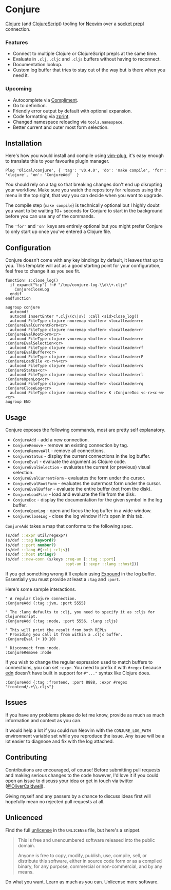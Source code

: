# Conjure

[Clojure][] (and [ClojureScript][]) tooling for [Neovim][] over a [socket prepl][prepl-post] connection.

### Features

 * Connect to multiple Clojure or ClojureScript prepls at the same time.
 * Evaluate in `.clj`, `.cljc` and `.cljs` buffers without having to reconnect.
 * Documentation lookup.
 * Custom log buffer that tries to stay out of the way but is there when you need it.

### Upcoming

 * Autocomplete via [Compliment][].
 * Go to definition.
 * Friendly error output by default with optional expansion.
 * Code formatting via [zprint][].
 * Changed namespace reloading via `tools.namespace`.
 * Better current and outer most form selection.

## Installation

Here's how you would install and compile using [vim-plug][], it's easy enough to translate this to your favourite plugin manager.

```viml
Plug 'Olical/conjure', { 'tag': 'v0.4.0', 'do': 'make compile', 'for': 'clojure', 'on': 'ConjureAdd'  }
```

You should rely on a tag so that breaking changes don't end up disrupting your workflow. Make sure you watch the repository for releases using the menu in the top right, that way you can decide when you want to upgrade.

The compile step (`make compile`) is technically optional but I highly doubt you want to be waiting 10+ seconds for Conjure to start in the background before you can use any of the commands.

The `'for'` and `'on'` keys are entirely optional but you might prefer Conjure to only start up once you've entered a Clojure file.

## Configuration

Conjure doesn't come with any key bindings by default, it leaves that up to you. This template will act as a good starting point for your configuration, feel free to change it as you see fit.

```viml
function! s:close_log()
  if expand("%:p") !~# "/tmp/conjure-log-\\d\\+.cljc"
    ConjureCloseLog
  endif
endfunction

augroup conjure
  autocmd!
  autocmd InsertEnter *.clj\(c\|s\) :call <sid>close_log()
  autocmd FileType clojure nnoremap <buffer> <localleader>re :ConjureEvalCurrentForm<cr>
  autocmd FileType clojure nnoremap <buffer> <localleader>rr :ConjureEvalRootForm<cr>
  autocmd FileType clojure vnoremap <buffer> <localleader>re :ConjureEvalSelection<cr>
  autocmd FileType clojure nnoremap <buffer> <localleader>rf :ConjureEvalBuffer<cr>
  autocmd FileType clojure nnoremap <buffer> <localleader>rF :ConjureLoadFile <c-r>%<cr>
  autocmd FileType clojure nnoremap <buffer> <localleader>rs :ConjureStatus<cr>
  autocmd FileType clojure nnoremap <buffer> <localleader>rl :ConjureOpenLog<cr>
  autocmd FileType clojure nnoremap <buffer> <localleader>rq :ConjureCloseLog<cr>
  autocmd FileType clojure nnoremap <buffer> K :ConjureDoc <c-r><c-w><cr>
augroup END
```

## Usage

Conjure exposes the following commands, most are pretty self explanatory.

 * `ConjureAdd` - add a new connection.
 * `ConjureRemove` - remove an existing connection by tag.
 * `ConjureRemoveAll` - remove all connections.
 * `ConjureStatus` - display the current connections in the log buffer.
 * `ConjureEval` - evaluate the argument as Clojure code.
 * `ConjureEvalSelection` - evaluates the current (or previous) visual selection.
 * `ConjureEvalCurrentForm` - evaluates the form under the cursor.
 * `ConjureEvalRootForm` - evaluates the outermost form under the cursor.
 * `ConjureEvalBuffer` - evaluate the entire buffer (not from the disk).
 * `ConjureLoadFile` - load and evaluate the file from the disk.
 * `ConjureDoc` - display the documentation for the given symbol in the log buffer.
 * `ConjureOpenLog` - open and focus the log buffer in a wide window.
 * `ConjureCloseLog` - close the log window if it's open in this tab.

`ConjureAdd` takes a map that conforms to the following spec.

```clojure
(s/def ::expr util/regexp?)
(s/def ::tag keyword?)
(s/def ::port number?)
(s/def ::lang #{:clj :cljs})
(s/def ::host string?)
(s/def ::new-conn (s/keys :req-un [::tag ::port]
                          :opt-un [::expr ::lang ::host]))
```

If you get something wrong it'll explain using [Expound][] in the log buffer. Essentially you must provide at least a `:tag` and `:port`.

Here's some sample interactions.

```viml
" A regular Clojure connection.
:ConjureAdd {:tag :jvm, :port 5555}

" The :lang defaults to :clj, you need to specify it as :cljs for ClojureScript.
:ConjureAdd {:tag :node, :port 5556, :lang :cljs}

" This will print the result from both REPLs
" Providing you call it from within a .cljc buffer.
:ConjureEval (+ 10 10)

" Disconnect from :node.
:ConjureRemove :node
```

If you wish to change the regular expression used to match buffers to connections, you can set `:expr`. You need to prefix it with `#regex` because [edn][] doesn't have built in support for `#"..."` syntax like Clojure does.

```viml
:ConjureAdd {:tag :frontend, :port 8888, :expr #regex "frontend/.+\\.cljs"}
```

## Issues

If you have any problems please do let me know, provide as much as much information and context as you can.

It would help a lot if you could run Neovim with the `CONJURE_LOG_PATH` environment variable set while you reproduce the issue. Any issue will be a lot easier to diagnose and fix with the log attached.

## Contributing

Contributions are encouraged, of course! Before submitting pull requests and making serious changes to the code however, I'd love it if you could open an issue to discuss your idea or get in touch via twitter ([@OliverCaldwell][twitter]).

Giving myself and any passers by a chance to discuss ideas first will hopefully mean no rejected pull requests at all.

## Unlicenced

Find the full [unlicense][] in the `UNLICENSE` file, but here's a snippet.

>This is free and unencumbered software released into the public domain.
>
>Anyone is free to copy, modify, publish, use, compile, sell, or distribute this software, either in source code form or as a compiled binary, for any purpose, commercial or non-commercial, and by any means.

Do what you want. Learn as much as you can. Unlicense more software.

[unlicense]: http://unlicense.org/
[clojure]: https://clojure.org/
[clojurescript]: https://clojurescript.org/
[neovim]: https://neovim.io/
[prepl-post]: https://oli.me.uk/2019-03-22-clojure-socket-prepl-cookbook/
[compliment]: https://github.com/alexander-yakushev/compliment
[zprint]: https://github.com/kkinnear/zprint
[vim-plug]: https://github.com/junegunn/vim-plug
[expound]: https://github.com/bhb/expound
[edn]: https://github.com/edn-format/edn
[twitter]: https://twitter.com/OliverCaldwell
